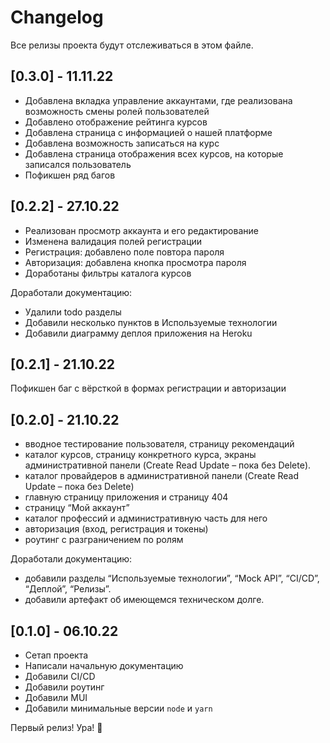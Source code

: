 # Changelog

Все релизы проекта будут отслеживаться в этом файле.

## [0.3.0] - 11.11.22

- Добавлена вкладка управление аккаунтами, где реализована возможность смены ролей пользователей
- Добавлено отображение рейтинга курсов
- Добавлена страница с информацией о нашей платформе
- Добавлена возможность записаться на курс
- Добавлена страница отображения всех курсов, на которые записался пользователь
- Пофикшен ряд багов

## [0.2.2] - 27.10.22

- Реализован просмотр аккаунта и его редактирование
- Изменена валидация полей регистрации
- Регистрация: добавлено поле повтора пароля
- Авторизация: добавлена кнопка просмотра пароля
- Доработаны фильтры каталога курсов

Доработали документацию:
- Удалили todo разделы
- Добавили несколько пунктов в Используемые технологии
- Добавили диаграмму деплоя приложения на Heroku

## [0.2.1] - 21.10.22

Пофикшен баг с вёрсткой в формах регистрации и авторизации

## [0.2.0] - 21.10.22

- вводное тестирование пользователя, страницу рекомендаций
- каталог курсов, страницу конкретного курса, экраны административной панели (Create Read Update – пока без Delete).
- каталог провайдеров в административной панели (Create Read Update – пока без Delete)
- главную страницу приложения и страницу 404
- страницу “Мой аккаунт”
- каталог профессий и административную часть для него
- авторизация (вход, регистрация и токены)
- роутинг с разграничением по ролям

Доработали документацию:
- добавили разделы “Используемые технологии”, “Mock API”, “CI/CD”, “Деплой”, “Релизы”.
- добавили артефакт об имеющемся техническом долге.

## [0.1.0] - 06.10.22

- Сетап проекта
- Написали начальную документацию
- Добавили CI/CD
- Добавили роутинг
- Добавили MUI
- Добавили минимальные версии `node` и `yarn`

Первый релиз! Ура! 🎉
